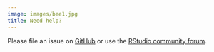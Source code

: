 ```yaml
---
image: images/bee1.jpg
title: Need help?
---
```


Please file an issue on [GitHub](https://github.com/mlverse/torch/issues) or use the [RStudio community forum](https://community.rstudio.com/).

   
